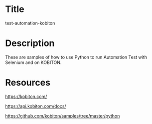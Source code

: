 
# Title
test-automation-kobiton

# Description
These are samples of how to use Python to run Automation Test with Selenium and on KOBITON.

# Resources
<https://kobiton.com/>

<https://api.kobiton.com/docs/>

<https://github.com/kobiton/samples/tree/master/python>
